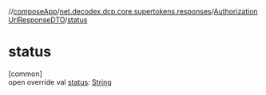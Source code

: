 //[composeApp](../../../index.md)/[net.decodex.dcp.core.supertokens.responses](../index.md)/[AuthorizationUrlResponseDTO](index.md)/[status](status.md)

# status

[common]\
open override val [status](status.md): [String](https://kotlinlang.org/api/latest/jvm/stdlib/kotlin/-string/index.html)
